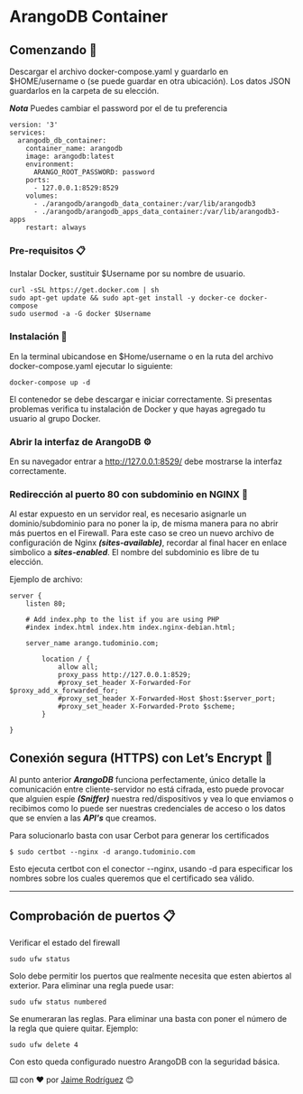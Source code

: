 # ArangoDB Container
## Comenzando 🚀
Descargar el archivo docker-compose.yaml y guardarlo en $HOME/username o (se puede guardar en otra ubicación). Los datos JSON guardarlos en la carpeta de su elección. 

***Nota*** Puedes cambiar el password por el de tu preferencia

```
version: '3'
services:
  arangodb_db_container:
    container_name: arangodb
    image: arangodb:latest
    environment:
      ARANGO_ROOT_PASSWORD: password
    ports:
      - 127.0.0.1:8529:8529
    volumes:
      - ./arangodb/arangodb_data_container:/var/lib/arangodb3
      - ./arangodb/arangodb_apps_data_container:/var/lib/arangodb3-apps
    restart: always
```

### Pre-requisitos 📋
Instalar Docker, sustituir $Username por su nombre de usuario.
```
curl -sSL https://get.docker.com | sh
sudo apt-get update && sudo apt-get install -y docker-ce docker-compose
sudo usermod -a -G docker $Username
```
### Instalación 🔧

En la terminal ubicandose en $Home/username o en la ruta del archivo docker-compose.yaml ejecutar lo siguiente:
```
docker-compose up -d
```
El contenedor se debe descargar e iniciar correctamente. Si presentas problemas verifica tu instalación de Docker y que hayas agregado tu usuario al grupo Docker.

### Abrir la interfaz de ArangoDB ⚙️

En su navegador entrar a http://127.0.0.1:8529/ debe mostrarse la interfaz correctamente.

### Redirección al puerto 80 con subdominio en NGINX 🔧
Al estar expuesto en un servidor real, es necesario asignarle un dominio/subdominio para no poner la ip, de misma manera para no abrir más puertos en el Firewall.
Para este caso se creo un nuevo archivo de configuración de Nginx ***(sites-available)***, recordar al final hacer en enlace simbolico a ***sites-enabled***. El nombre del subdominio es libre de tu elección.

Ejemplo de archivo:

```
server {
	listen 80;

	# Add index.php to the list if you are using PHP
	#index index.html index.htm index.nginx-debian.html;

	server_name arango.tudominio.com;

        location / {
            allow all;
            proxy_pass http://127.0.0.1:8529;
            #proxy_set_header X-Forwarded-For $proxy_add_x_forwarded_for;
            #proxy_set_header X-Forwarded-Host $host:$server_port;
            #proxy_set_header X-Forwarded-Proto $scheme;
        }

}
```

## Conexión segura (HTTPS) con Let’s Encrypt 🔧
Al punto anterior ***ArangoDB*** funciona perfectamente, único detalle la comunicación entre cliente-servidor no está cifrada, esto puede provocar que alguien espíe ***(Sniffer)*** nuestra red/dispositivos y vea lo que enviamos o recibimos como lo puede ser nuestras credenciales de acceso o los datos que se envíen a las ***API's*** que creamos.

Para solucionarlo basta con usar Cerbot para generar los certificados

```
$ sudo certbot --nginx -d arango.tudominio.com 
```
Esto ejecuta certbot con el conector --nginx, usando -d para especificar los nombres sobre los cuales queremos que el certificado sea válido.

---

## Comprobación de puertos 📋
Verificar el estado del firewall
```
sudo ufw status
```
Solo debe permitir los puertos que realmente necesita que esten abiertos al exterior.
Para eliminar una regla puede usar:
```
sudo ufw status numbered
```
Se enumeraran las reglas. Para eliminar una basta con poner el número de la regla que quiere quitar.
Ejemplo:
```
sudo ufw delete 4
```
Con esto queda configurado nuestro ArangoDB con la seguridad básica.

⌨️ con ❤️ por [Jaime Rodríguez](https:resumen.rpjosejaime.com) 😊

